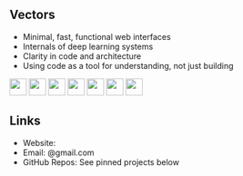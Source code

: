 ## Vectors

- Minimal, fast, functional web interfaces  
- Internals of deep learning systems  
- Clarity in code and architecture  
- Using code as a tool for understanding, not just building


<img src="https://cdn.jsdelivr.net/gh/devicons/devicon/icons/react/react-original.svg" height="30" />
<img src="https://cdn.jsdelivr.net/gh/devicons/devicon/icons/javascript/javascript-original.svg" height="30" />
<img src="https://cdn.jsdelivr.net/gh/devicons/devicon/icons/typescript/typescript-original.svg" height="30" />
<img src="https://cdn.jsdelivr.net/gh/devicons/devicon/icons/html5/html5-original.svg" height="30" />
<img src="https://cdn.jsdelivr.net/gh/devicons/devicon/icons/css3/css3-original.svg" height="30" />
<img src="https://cdn.jsdelivr.net/gh/devicons/devicon/icons/python/python-original.svg" height="30" />
<img src="https://cdn.jsdelivr.net/gh/devicons/devicon/icons/linux/linux-original.svg" height="30" />

## Links

- Website: 
- Email: @gmail.com  
- GitHub Repos: See pinned projects below
